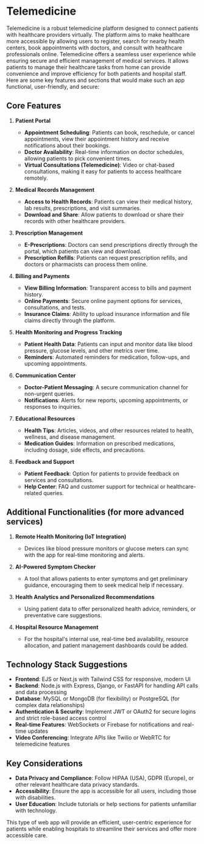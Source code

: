 # Telemedicine

Telemedicine is a robust telemedicine platform designed to connect patients with healthcare providers virtually. The platform aims to make healthcare more accessible by allowing users to register, search for nearby health centers, book appointments with doctors, and consult with healthcare professionals online. Telemedicine offers a seamless user experience while ensuring secure and efficient management of medical services.
It allows patients to manage their healthcare tasks from home can provide convenience and improve efficiency for both patients and hospital staff. Here are some key features and sections that would make such an app functional, user-friendly, and secure:

## Core Features

1. **Patient Portal**
   - **Appointment Scheduling**: Patients can book, reschedule, or cancel appointments, view their appointment history and receive notifications about their bookings.
   - **Doctor Availability**: Real-time information on doctor schedules, allowing patients to pick convenient times.
   - **Virtual Consultations (Telemedicine)**: Video or chat-based consultations, making it easy for patients to access healthcare remotely.

2. **Medical Records Management**
   - **Access to Health Records**: Patients can view their medical history, lab results, prescriptions, and visit summaries.
   - **Download and Share**: Allow patients to download or share their records with other healthcare providers.

3. **Prescription Management**
   - **E-Prescriptions**: Doctors can send prescriptions directly through the portal, which patients can view and download.
   - **Prescription Refills**: Patients can request prescription refills, and doctors or pharmacists can process them online.

4. **Billing and Payments**
   - **View Billing Information**: Transparent access to bills and payment history.
   - **Online Payments**: Secure online payment options for services, consultations, and tests.
   - **Insurance Claims**: Ability to upload insurance information and file claims directly through the platform.

5. **Health Monitoring and Progress Tracking**
   - **Patient Health Data**: Patients can input and monitor data like blood pressure, glucose levels, and other metrics over time.
   - **Reminders**: Automated reminders for medication, follow-ups, and upcoming appointments.

6. **Communication Center**
   - **Doctor-Patient Messaging**: A secure communication channel for non-urgent queries.
   - **Notifications**: Alerts for new reports, upcoming appointments, or responses to inquiries.

7. **Educational Resources**
   - **Health Tips**: Articles, videos, and other resources related to health, wellness, and disease management.
   - **Medication Guides**: Information on prescribed medications, including dosage, side effects, and precautions.

8. **Feedback and Support**
   - **Patient Feedback**: Option for patients to provide feedback on services and consultations.
   - **Help Center**: FAQ and customer support for technical or healthcare-related queries.

## Additional Functionalities (for more advanced services)

1. **Remote Health Monitoring (IoT Integration)**
   - Devices like blood pressure monitors or glucose meters can sync with the app for real-time monitoring and alerts.

2. **AI-Powered Symptom Checker**
   - A tool that allows patients to enter symptoms and get preliminary guidance, encouraging them to seek medical help if necessary.

3. **Health Analytics and Personalized Recommendations**
   - Using patient data to offer personalized health advice, reminders, or preventative care suggestions.

4. **Hospital Resource Management**
   - For the hospital's internal use, real-time bed availability, resource allocation, and patient management dashboards could be added.

## Technology Stack Suggestions

- **Frontend**: EJS or Next.js with Tailwind CSS for responsive, modern UI
- **Backend**: Node.js with Express, Django, or FastAPI for handling API calls and data processing
- **Database**: MySQL or MongoDB (for flexibility) or PostgreSQL (for complex data relationships)
- **Authentication & Security**: Implement JWT or OAuth2 for secure logins and strict role-based access control
- **Real-time Features**: WebSockets or Firebase for notifications and real-time updates
- **Video Conferencing**: Integrate APIs like Twilio or WebRTC for telemedicine features

## Key Considerations

- **Data Privacy and Compliance**: Follow HIPAA (USA), GDPR (Europe), or other relevant healthcare data privacy standards.
- **Accessibility**: Ensure the app is accessible for all users, including those with disabilities.
- **User Education**: Include tutorials or help sections for patients unfamiliar with technology.

This type of web app will provide an efficient, user-centric experience for patients while enabling hospitals to streamline their services and offer more accessible care.
